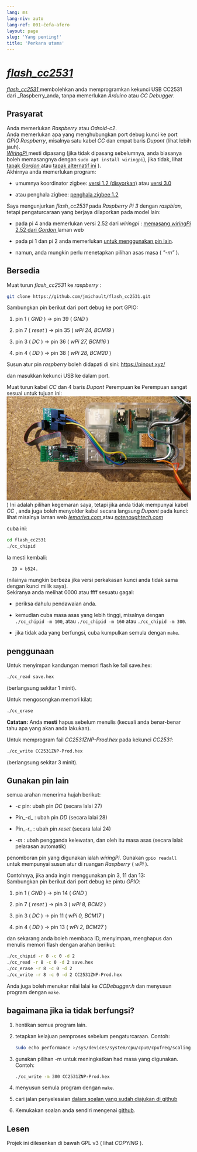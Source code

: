 ```yaml
---
lang: ms
lang-niv: auto
lang-ref: 001-ĉefa-afero
layout: page
slug: 'Yang penting!'
title: 'Perkara utama'
---
```


# [ _flash\_cc2531_ ](https://github.com/jmichault/flash_cc2531)
 [ _flash\_cc2531_ ](https://github.com/jmichault/flash_cc2531) membolehkan anda memprogramkan kekunci USB CC2531 dari _Raspberry_anda, tanpa memerlukan _Arduino_ atau _CC Debugger_.

## Prasyarat
Anda memerlukan _Raspberry_ atau _Odroid-c2_.  
Anda memerlukan apa yang menghubungkan port debug kunci ke port _GPIO_  _Raspberry_, misalnya satu kabel _CC_ dan empat baris _Dupont_ (lihat lebih jauh).   
[ _WiringPi_ ](http://wiringpi.com/) mesti dipasang \(jika tidak dipasang sebelumnya, anda biasanya boleh memasangnya dengan `sudo apt install wiringpi`), jika tidak, lihat [tapak _Gordon_ ](http://wiringpi.com/) atau [tapak alternatif ini](https://github.com/WiringPi/WiringPi) \).  
Akhirnya anda memerlukan program:

* umumnya koordinator zigbee: [ versi 1.2 (disyorkan)](https://github.com/Koenkk/Z-Stack-firmware/raw/master/coordinator/Z-Stack_Home_1.2/bin/default/) atau [versi 3.0](https://github.com/Koenkk/Z-Stack-firmware/tree/master/coordinator/Z-Stack_3.0.x/bin)


* atau penghala zigbee: [penghala zigbee 1.2](https://github.com/Koenkk/Z-Stack-firmware/tree/master/router/CC2531/bin)



Saya mengunjurkan _flash\_cc2531_ pada _Raspberry Pi 3_ dengan _raspbian_, tetapi pengaturcaraan yang berjaya dilaporkan pada model lain:

 * pada pi 4 anda memerlukan versi 2.52 dari _wiringpi_ :  [memasang _wiringPi_ 2.52 dari _Gordon_ ](http://wiringpi.com/wiringpi-updated-to-2-52-for-the-raspberry-pi-4b/)laman web


 * pada pi 1 dan pi 2 anda memerlukan [untuk menggunakan pin lain](#uzi_aliajn_pinglojn).


 * namun, anda mungkin perlu menetapkan pilihan asas masa ( _"-m"_ ).



## Bersedia

Muat turun _flash\_cc2531_ ke _raspberry_ :
```bash
git clone https://github.com/jmichault/flash_cc2531.git
```

Sambungkan pin berikut dari port debug ke port GPIO:

 1. pin 1 ( _GND_ ) -> pin 39 ( _GND_ )


 2. pin 7 ( _reset_ ) -> pin 35 ( _wPi 24, BCM19_ )


 3. pin 3 ( _DC_ ) -> pin 36 ( _wPi 27, BCM16_ )


 4. pin 4 ( _DD_ ) -> pin 38 ( _wPi 28, BCM20_ )



Susun atur pin _raspberry_ boleh didapati di sini: <https://pinout.xyz/>

dan masukkan kekunci USB ke dalam port.

Muat turun kabel _CC_ dan 4 baris _Dupont_ Perempuan ke Perempuan sangat sesuai untuk tujuan ini:
![foto kunci dan _raspberry_ ](https://github.com/jmichault/files/raw/master/Raspberry-CC2531.jpg))
Ini adalah pilihan kegemaran saya, tetapi jika anda tidak mempunyai kabel _CC_ , anda juga boleh menyolder kabel secara langsung _Dupont_ pada kunci: lihat misalnya laman web [ _lemariva.com_ ](https://lemariva.com/blog/2019/08/zigbee-flashing-cc2531-using-raspberry-pi-without-cc-debugger) atau [ _notenoughtech.com_ ](https://notenoughtech.com/home-automation/flashing-cc2531-without-cc-debugger )


cuba ini:
```bash
cd flash_cc2531
./cc_chipid
```
Ia mesti kembali:
```
  ID = b524.
```
(nilainya mungkin berbeza jika versi perkakasan kunci anda tidak sama dengan kunci milik saya).  
Sekiranya anda melihat 0000 atau ffff sesuatu gagal:

 * periksa dahulu pendawaian anda.


 * kemudian cuba masa asas yang lebih tinggi, misalnya dengan `./cc_chipid -m 100`, atau `./cc_chipid -m 160` atau `./cc_chipid -m 300`.


 * jika tidak ada yang berfungsi, cuba kumpulkan semula dengan `make`.



## penggunaan
Untuk menyimpan kandungan memori flash ke fail save.hex:
```bash
./cc_read save.hex
```
(berlangsung sekitar 1 minit).

Untuk mengosongkan memori kilat:
```bash
./cc_erase
```
**Catatan:** Anda **mesti** hapus sebelum menulis (kecuali anda benar-benar tahu apa yang akan anda lakukan).

Untuk memprogram fail _CC2531ZNP-Prod.hex_ pada kekunci _CC2531_:
```bash
./cc_write CC2531ZNP-Prod.hex
```
(berlangsung sekitar 3 minit).

<a id="uzi_aliajn_pinglojn"></a>

## Gunakan pin lain

semua arahan menerima hujah berikut:

 * _-c_ pin: ubah pin _DC_ (secara lalai 27)


 * Pin_-d_ : ubah pin _DD_ (secara lalai 28)


 * Pin_-r_ : ubah pin _reset_ (secara lalai 24)


 * _-m_ : ubah pengganda kelewatan, dan oleh itu masa asas (secara lalai: pelarasan automatik)



penomboran pin yang digunakan ialah _wiringPi_. Gunakan `gpio readall` untuk mempunyai susun atur di ruangan _Raspberry_ ( _wPi_ ).

Contohnya, jika anda ingin menggunakan pin 3, 11 dan 13:  
Sambungkan pin berikut dari port debug ke pintu _GPIO_:

 1. pin 1 ( _GND_ ) -> pin 14 ( _GND_ )


 2. pin 7 ( _reset_ ) -> pin 3 ( _wPi 8, BCM2_ )


 3. pin 3 ( _DC_ ) -> pin 11 ( _wPi 0, BCM17_ )


 4. pin 4 ( _DD_ ) -> pin 13 ( _wPi 2, BCM27_ )



dan sekarang anda boleh membaca ID, menyimpan, menghapus dan menulis memori flash dengan arahan berikut:
```bash
./cc_chipid -r 8 -c 0 -d 2
./cc_read -r 8 -c 0 -d 2 save.hex
./cc_erase -r 8 -c 0 -d 2
./cc_write -r 8 -c 0 -d 2 CC2531ZNP-Prod.hex
```

Anda juga boleh menukar nilai lalai ke _CCDebugger.h_ dan menyusun program dengan `make`.

## bagaimana jika ia tidak berfungsi?

1. hentikan semua program lain.


2. tetapkan kelajuan pemproses sebelum pengaturcaraan. Contoh:



   ```bash
   sudo echo performance >/sys/devices/system/cpu/cpu0/cpufreq/scaling_governor
   ```
3. gunakan pilihan -m untuk meningkatkan had masa yang digunakan. Contoh:



   ```bash
   ./cc_write -m 300 CC2531ZNP-Prod.hex
   ```
4. menyusun semula program dengan `make`.



5. cari jalan penyelesaian [dalam soalan yang sudah diajukan di github](https://github.com/jmichault/flash_cc2531/issues?q=is%3Aissue)



6. Kemukakan soalan anda sendiri mengenai [github](https://github.com/jmichault/flash_cc2531/issues/new/choose).



## Lesen

Projek ini dilesenkan di bawah GPL v3 ( lihat _COPYING_ ).
